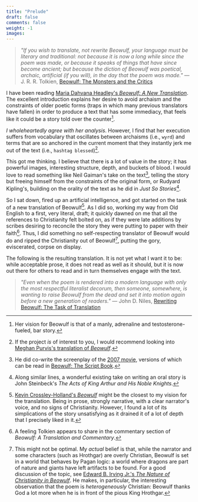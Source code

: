 ```yaml
---
title: "Prelude"
draft: false
comments: false
weight: -1
images:
---
```


> *"If you wish to translate, not rewrite Beowulf, your language must be literary and traditional: not because it is now a long while since the poem was made, or because it speaks of things that have since become ancient; but because the diction of Beowulf was poetical, archaic, artificial (if you will), in the day that the poem was made."*
— J. R. R. Tolkien, [Beowulf: The Monsters and the Critics](https://en.wikipedia.org/wiki/Beowulf:_The_Monsters_and_the_Critics)

I have been reading [Maria Dahvana Headley's *Beowulf: A New Translation*](https://www.mariadahvanaheadley.com/beowulf-a-new-translation). The excellent introduction explains her desire to avoid archaism and the constraints of older poetic forms (traps in which many previous translators have fallen) in order to produce a text that has some immediacy, that feels like it could be a story told over the counter[^counter].

[^counter]: Her vision for Beowulf is that of a manly, adrenaline and testosterone-fueled, bar story.

*I wholeheartedly agree with her analysis*.
However, I find that her execution suffers from vocabulary that oscillates between archaisms (i.e., `wyrd`) and terms that are so anchored in the current moment that they instantly jerk me out of the text (i.e., `hashtag blessed`)[^alternative].

[^alternative]: If the project *is* of interest to you, I would recommend looking into [Meghan Purvis's translation of *Beowulf*](https://www.pennedinthemargins.co.uk/index.php/2013/06/meghan-purvis-on-translating-beowulf/).

This got me thinking. I believe that there is a lot of value in the story; it has powerful images, interesting structure, depth, and buckets of blood.
I would love to read something like Neil Gaiman's take on the text[^movie], telling the story but freeing himself from the constraints of the original form, or Rudyard Kipling's, building on the orality of the text as he did in *Just So Stories*[^arthur].

[^movie]: He did co-write the screenplay of the [2007 movie](https://en.wikipedia.org/wiki/Beowulf_(2007_film)), versions of which can be read in [Beowulf: The Script Book](https://www.goodreads.com/book/show/291858).

[^arthur]: Along similar lines, a wonderful existing take on writing an oral story is John Steinbeck's *The Acts of King Arthur and His Noble Knights*.

So I sat down, fired up an artificial intelligence, and got started on the task of a new translation of Beowulf[^kevin].
As I did so, working my way from Old English to a first, very literal, draft; it quickly dawned on me that all the references to Christianity felt bolted on, as if they were late additions by scribes desiring to reconcile the story they were putting to paper with their faith[^tolkien].
Thus, I did something no self-respecting translator of Beowulf would do and ripped the Christianity out of Beowulf[^article], putting the gory, eviscerated, corpse on display.

[^kevin]: [Kevin Crossley-Holland's *Beowulf*](https://www.goodreads.com/en/book/show/915220) might be the closest to my vision for the translation. Being in prose, strongly narrative, with a clear narrator's voice, and no signs of Christianity. However, I found a lot of its simplications of the story unsatisfying as it drained it of a lot of depth that I precisely liked in it.

[^tolkien]: A feeling Tolkien appears to share in the commentary section of *Beowulf: A Translation and Commentary*.

[^article]: This might not be optimal. My *actual* belief is that, while the narrator and some characters (such as Hrothgar) are overly Christian, Beowulf is set in a world that behaves by Pagan logic: a world where dragons are part of nature and giants have left artifacts to be found.
For a good discussion of the topic, see [Edward B. Irving Jr.'s *The Nature of Christianity in Beowulf*](https://www.cambridge.org/core/journals/anglo-saxon-england/article/abs/nature-of-christianity-in-beowulf/AFF82C4A92032BB2B164DD8C977EDCC9). He makes, in particular, the interesting observation that the poem is *heterogeneously* Christian: Beowulf thanks God a lot more when he is in front of the pious King Hrothgar.

The following is the resulting translation.
It is not yet what I want it to be: while acceptable prose, it does not read as well as it should, but it is now out there for others to read and in turn themselves engage with the text.

> *"Even when the poem is rendered into a modern language with only the most respectful literalist decorum, then someone, somewhere, is wanting to raise Beowulf from the dead and set it into motion again before a new generation of readers."*
— John D. Niles, [Rewriting Beowulf: The Task of Translation](https://www.jstor.org/stable/378784)

